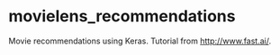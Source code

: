 # movielens_recommendations

Movie recommendations using Keras.  Tutorial from http://www.fast.ai/.
